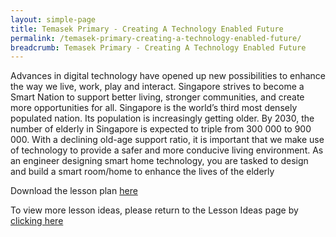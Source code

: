 ```yaml
---
layout: simple-page
title: Temasek Primary - Creating A Technology Enabled Future
permalink: /temasek-primary-creating-a-technology-enabled-future/
breadcrumb: Temasek Primary - Creating A Technology Enabled Future
---
```


Advances in digital technology have opened up new possibilities to enhance the way we live, work, play and interact. Singapore strives to become a Smart Nation to support better living, stronger communities, and create more opportunities for all. Singapore is the world’s third most densely populated nation. Its population is increasingly getting older. By 2030, the number of elderly in Singapore is expected to triple from 300 000 to 900 000. With a declining old-age support ratio, it is important that we make use of technology to provide a safer and more conducive living environment.
As an engineer designing smart home technology, you are tasked to design and build a smart room/home to enhance the lives of the elderly

Download the lesson plan [here](/files/lesson-plans/primary-schools/design-and-technology/Temasek-Primary-Creating-A-Technology-Enabled-Future.zip)

To view more lesson ideas, please return to the Lesson Ideas page by [clicking here](/in-schools/digital-maker/lesson-ideas-primary/)
